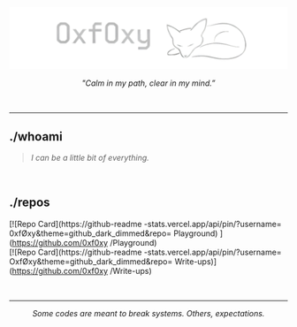 ![0xf0xy](src/my_banner.png)  

<p align="center"><em>"Calm in my path, clear in my mind.”</em></p>

<br>

---
## ./whoami

> *I  can be a little bit of everything.*

<br>

## ./repos

[![Repo Card](https://github-readme
-stats.vercel.app/api/pin/?username=
0xfØxy&theme=github_dark_dimmed&repo=
Playground) ] (https://github.com/0xf0xy
/Playground)  
[![Repo Card](https://github-readme
-stats.vercel.app/api/pin/?username=
OxfØxy&theme=github_dark_dimmed&repo=
Write-ups)](https://github.com/0xf0xy
/Write-ups)

<br>

---
<p align="center"><em>Some codes are meant to break systems. Others, expectations.</em></p> 
